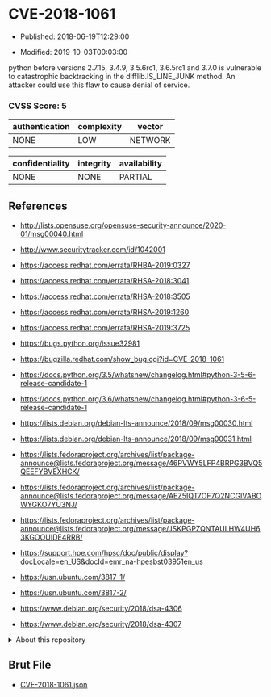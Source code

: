 # CVE-2018-1061

- Published: 2018-06-19T12:29:00

- Modified: 2019-10-03T00:03:00

python before versions 2.7.15, 3.4.9, 3.5.6rc1, 3.6.5rc1 and 3.7.0 is vulnerable to catastrophic backtracking in the difflib.IS_LINE_JUNK method.  An attacker could use this flaw to cause denial of service.

### CVSS Score: **5**

| authentication | complexity | vector |
| --- | --- | --- |
| NONE | LOW | NETWORK |

| confidentiality | integrity | availability |
| --- | --- | --- |
| NONE | NONE | PARTIAL |

## References

* http://lists.opensuse.org/opensuse-security-announce/2020-01/msg00040.html

* http://www.securitytracker.com/id/1042001

* https://access.redhat.com/errata/RHBA-2019:0327

* https://access.redhat.com/errata/RHSA-2018:3041

* https://access.redhat.com/errata/RHSA-2018:3505

* https://access.redhat.com/errata/RHSA-2019:1260

* https://access.redhat.com/errata/RHSA-2019:3725

* https://bugs.python.org/issue32981

* https://bugzilla.redhat.com/show_bug.cgi?id=CVE-2018-1061

* https://docs.python.org/3.5/whatsnew/changelog.html#python-3-5-6-release-candidate-1

* https://docs.python.org/3.6/whatsnew/changelog.html#python-3-6-5-release-candidate-1

* https://lists.debian.org/debian-lts-announce/2018/09/msg00030.html

* https://lists.debian.org/debian-lts-announce/2018/09/msg00031.html

* https://lists.fedoraproject.org/archives/list/package-announce@lists.fedoraproject.org/message/46PVWY5LFP4BRPG3BVQ5QEEFYBVEXHCK/

* https://lists.fedoraproject.org/archives/list/package-announce@lists.fedoraproject.org/message/AEZ5IQT7OF7Q2NCGIVABOWYGKO7YU3NJ/

* https://lists.fedoraproject.org/archives/list/package-announce@lists.fedoraproject.org/message/JSKPGPZQNTAULHW4UH63KGOOUIDE4RRB/

* https://support.hpe.com/hpsc/doc/public/display?docLocale=en_US&docId=emr_na-hpesbst03951en_us

* https://usn.ubuntu.com/3817-1/

* https://usn.ubuntu.com/3817-2/

* https://www.debian.org/security/2018/dsa-4306

* https://www.debian.org/security/2018/dsa-4307

<details>
<summary>About this repository</summary> 

  This repository is part of the project [Live Hack CVE](https://github.com/Live-Hack-CVE). Main website can be found [www.live-hack.org](https://www.live-hack.org) 
  
  Made by [Sn0wAlice](https://github.com/Sn0wAlice) for the people that care about security and need to have a feed of the latest CVEs. Hope you enjoy it, don't forget to star the repo and follow me on [Twitter](https://twitter.com/Sn0wAlice) and [Github](https://github.com/Sn0wAlice). And that is my [personnal website](https://www.alice-snow.me/)

  - [Home Page](https://github.com/Live-Hack-CVE)
  - [Framework](https://github.com/Live-Hack-CVE/cve-framework)
  - [CVE database](https://github.com/Live-Hack-CVE/full_database)
  - [Changelog](https://github.com/Live-Hack-CVE/Changelog)
</details>

## Brut File

* [CVE-2018-1061.json](https://raw.githubusercontent.com/Live-Hack-CVE/full_database/main/cves/2018/CVE-2018-1061.json)

